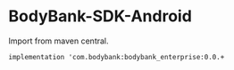 # BodyBank-SDK-Android

Import from maven central.

`implementation 'com.bodybank:bodybank_enterprise:0.0.+`
